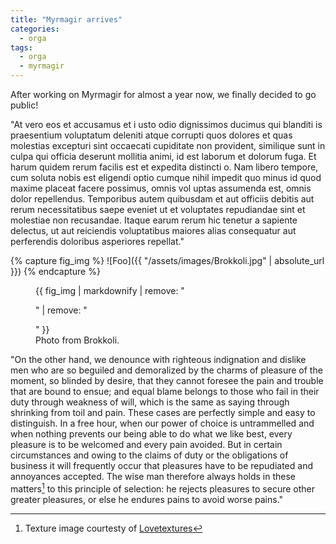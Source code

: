 ```yaml
---
title: "Myrmagir arrives"
categories:
  - orga
tags:
  - orga
  - myrmagir
---
```


After working on Myrmagir for almost a year now, we finally decided to go public! 

"At vero eos et accusamus et i
usto odio dignissimos ducimus qui blanditi
is praesentium voluptatum deleniti atque corrupti quos dolores et quas molestias excepturi sint occaecati cupiditate non provident, similique sunt in culpa qui officia deserunt mollitia animi, id est laborum et dolorum fuga. Et harum quidem rerum facilis est et expedita distincti
o. Nam libero tempore, cum soluta nobis est eligendi optio cumque nihil impedit quo minus id quod maxime placeat facere possimus, omnis vol
uptas assumenda est, omnis dolor repellendus. Temporibus autem quibusdam et aut officiis debitis aut rerum necessitatibus saepe eveniet ut et voluptates repudiandae sint et molestiae non recusandae. Itaque earum rerum hic tenetur a sapiente delectus, ut aut reiciendis voluptatibus maiores alias consequatur aut perferendis doloribus asperiores repellat."

{% capture fig_img %}
![Foo]({{ "/assets/images/Brokkoli.jpg" | absolute_url }})
{% endcapture %}

<figure>
  {{ fig_img | markdownify | remove: "<p>" | remove: "</p>" }}
  <figcaption>Photo from Brokkoli.</figcaption>
</figure>

"On the other hand, we denounce with righteous indignation and dislike men who are so beguiled and demoralized by the charms of pleasure of the moment, so blinded by desire, that they cannot foresee the pain and trouble that are bound to ensue; and equal blame belongs to those who fail in their duty through weakness of will, which is the same as saying through shrinking from toil and pain. These cases are perfectly simple and easy to distinguish. In a free hour, when our power of choice is untrammelled and when nothing prevents our being able to do what we like best, every pleasure is to be welcomed and every pain avoided. But in certain circumstances and owing to the claims of duty or the obligations of business it will frequently occur that pleasures have to be repudiated and annoyances accepted. The wise man therefore always holds in these matters[^1] to this principle of selection: he rejects pleasures to secure other greater pleasures, or else he endures pains to avoid worse pains."

[^1]: Texture image courtesty of [Lovetextures](http://www.lovetextures.com/)
